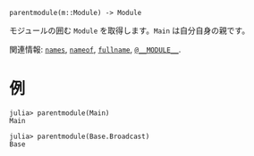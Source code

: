 ```
parentmodule(m::Module) -> Module
```

モジュールの囲む `Module` を取得します。`Main` は自分自身の親です。

関連情報: [`names`](@ref), [`nameof`](@ref), [`fullname`](@ref), [`@__MODULE__`](@ref).

# 例

```jldoctest
julia> parentmodule(Main)
Main

julia> parentmodule(Base.Broadcast)
Base
```
